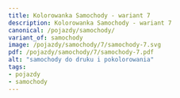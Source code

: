 ```yaml
---
title: Kolorowanka Samochody - wariant 7
description: Kolorowanka Samochody - wariant 7
canonical: /pojazdy/samochody/
variant_of: samochody
image: /pojazdy/samochody/7/samochody-7.svg
pdf: /pojazdy/samochody/7/samochody-7.pdf
alt: "samochody do druku i pokolorowania"
tags:
- pojazdy
- samochody
---
```

